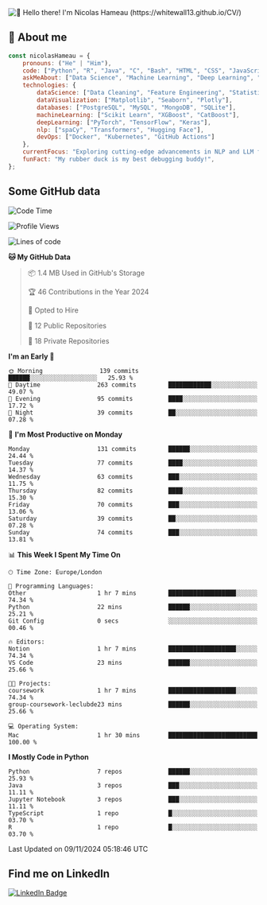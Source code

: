 <img src="assets/intro.gif" alt="👋 Hello there! I'm Nicolas Hameau (https://whitewall13.github.io/CV/)" title="👋 Hello there! I'm Nicolas Hameau"/>

<!---visitors number here--->

## :book: About me

```javascript
const nicolasHameau = {
    pronouns: ("He" | "Him"),
    code: ["Python", "R", "Java", "C", "Bash", "HTML", "CSS", "JavaScript", "PHP", "SQL"],
    askMeAbout: ["Data Science", "Machine Learning", "Deep Learning", "NLP", "LLM", "Computer Vision", "MLOps"],
    technologies: {
        dataScience: ["Data Cleaning", "Feature Engineering", "Statistical Analysis"],
        dataVisualization: ["Matplotlib", "Seaborn", "Plotly"],
        databases: ["PostgreSQL", "MySQL", "MongoDB", "SQLite"],
        machineLearning: ["Scikit Learn", "XGBoost", "CatBoost"],
        deepLearning: ["PyTorch", "TensorFlow", "Keras"],
        nlp: ["spaCy", "Transformers", "Hugging Face"],
        devOps: ["Docker", "Kubernetes", "GitHub Actions"]
    },
    currentFocus: "Exploring cutting-edge advancements in NLP and LLM fine-tuning",
    funFact: "My rubber duck is my best debugging buddy!",
};
```
## Some GitHub data

<!--START_SECTION:waka-->
![Code Time](http://img.shields.io/badge/Code%20Time-3%20hrs%2039%20mins-blue)

![Profile Views](http://img.shields.io/badge/Profile%20Views-0-blue)

![Lines of code](https://img.shields.io/badge/From%20Hello%20World%20I%27ve%20Written-5.8%20million%20lines%20of%20code-blue)

**🐱 My GitHub Data** 

> 📦 1.4 MB Used in GitHub's Storage 
 > 
> 🏆 46 Contributions in the Year 2024
 > 
> 💼 Opted to Hire
 > 
> 📜 12 Public Repositories 
 > 
> 🔑 18 Private Repositories 
 > 
**I'm an Early 🐤** 

```text
🌞 Morning                139 commits         ██████░░░░░░░░░░░░░░░░░░░   25.93 % 
🌆 Daytime                263 commits         ████████████░░░░░░░░░░░░░   49.07 % 
🌃 Evening                95 commits          ████░░░░░░░░░░░░░░░░░░░░░   17.72 % 
🌙 Night                  39 commits          ██░░░░░░░░░░░░░░░░░░░░░░░   07.28 % 
```
📅 **I'm Most Productive on Monday** 

```text
Monday                   131 commits         ██████░░░░░░░░░░░░░░░░░░░   24.44 % 
Tuesday                  77 commits          ████░░░░░░░░░░░░░░░░░░░░░   14.37 % 
Wednesday                63 commits          ███░░░░░░░░░░░░░░░░░░░░░░   11.75 % 
Thursday                 82 commits          ████░░░░░░░░░░░░░░░░░░░░░   15.30 % 
Friday                   70 commits          ███░░░░░░░░░░░░░░░░░░░░░░   13.06 % 
Saturday                 39 commits          ██░░░░░░░░░░░░░░░░░░░░░░░   07.28 % 
Sunday                   74 commits          ███░░░░░░░░░░░░░░░░░░░░░░   13.81 % 
```


📊 **This Week I Spent My Time On** 

```text
🕑︎ Time Zone: Europe/London

💬 Programming Languages: 
Other                    1 hr 7 mins         ███████████████████░░░░░░   74.34 % 
Python                   22 mins             ██████░░░░░░░░░░░░░░░░░░░   25.21 % 
Git Config               0 secs              ░░░░░░░░░░░░░░░░░░░░░░░░░   00.46 % 

🔥 Editors: 
Notion                   1 hr 7 mins         ███████████████████░░░░░░   74.34 % 
VS Code                  23 mins             ██████░░░░░░░░░░░░░░░░░░░   25.66 % 

🐱‍💻 Projects: 
coursework               1 hr 7 mins         ███████████████████░░░░░░   74.34 % 
group-coursework-leclubde23 mins             ██████░░░░░░░░░░░░░░░░░░░   25.66 % 

💻 Operating System: 
Mac                      1 hr 30 mins        █████████████████████████   100.00 % 
```

**I Mostly Code in Python** 

```text
Python                   7 repos             ██████░░░░░░░░░░░░░░░░░░░   25.93 % 
Java                     3 repos             ███░░░░░░░░░░░░░░░░░░░░░░   11.11 % 
Jupyter Notebook         3 repos             ███░░░░░░░░░░░░░░░░░░░░░░   11.11 % 
TypeScript               1 repo              █░░░░░░░░░░░░░░░░░░░░░░░░   03.70 % 
R                        1 repo              █░░░░░░░░░░░░░░░░░░░░░░░░   03.70 % 
```




 Last Updated on 09/11/2024 05:18:46 UTC
<!--END_SECTION:waka-->

## Find me on LinkedIn
<div id="badges">
  <a href="https://www.linkedin.com/in/nicolas-hameau-13242002/">
    <img src="https://img.shields.io/badge/LinkedIn-blue?style=for-the-badge&logo=linkedin&logoColor=white" alt="LinkedIn Badge"/>
  </a>
</div>



